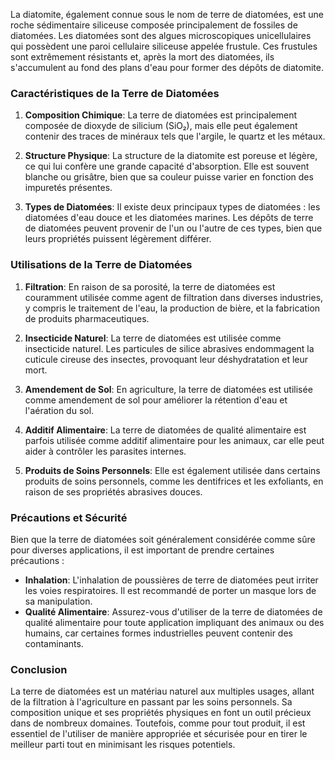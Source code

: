 La diatomite, également connue sous le nom de terre de diatomées, est une roche sédimentaire siliceuse composée principalement de fossiles de diatomées. Les diatomées sont des algues microscopiques unicellulaires qui possèdent une paroi cellulaire siliceuse appelée frustule. Ces frustules sont extrêmement résistants et, après la mort des diatomées, ils s'accumulent au fond des plans d'eau pour former des dépôts de diatomite.

### Caractéristiques de la Terre de Diatomées

1. **Composition Chimique**: La terre de diatomées est principalement composée de dioxyde de silicium (SiO₂), mais elle peut également contenir des traces de minéraux tels que l'argile, le quartz et les métaux.

2. **Structure Physique**: La structure de la diatomite est poreuse et légère, ce qui lui confère une grande capacité d'absorption. Elle est souvent blanche ou grisâtre, bien que sa couleur puisse varier en fonction des impuretés présentes.

3. **Types de Diatomées**: Il existe deux principaux types de diatomées : les diatomées d'eau douce et les diatomées marines. Les dépôts de terre de diatomées peuvent provenir de l'un ou l'autre de ces types, bien que leurs propriétés puissent légèrement différer.

### Utilisations de la Terre de Diatomées

1. **Filtration**: En raison de sa porosité, la terre de diatomées est couramment utilisée comme agent de filtration dans diverses industries, y compris le traitement de l'eau, la production de bière, et la fabrication de produits pharmaceutiques.

2. **Insecticide Naturel**: La terre de diatomées est utilisée comme insecticide naturel. Les particules de silice abrasives endommagent la cuticule cireuse des insectes, provoquant leur déshydratation et leur mort.

3. **Amendement de Sol**: En agriculture, la terre de diatomées est utilisée comme amendement de sol pour améliorer la rétention d'eau et l'aération du sol.

4. **Additif Alimentaire**: La terre de diatomées de qualité alimentaire est parfois utilisée comme additif alimentaire pour les animaux, car elle peut aider à contrôler les parasites internes.

5. **Produits de Soins Personnels**: Elle est également utilisée dans certains produits de soins personnels, comme les dentifrices et les exfoliants, en raison de ses propriétés abrasives douces.

### Précautions et Sécurité

Bien que la terre de diatomées soit généralement considérée comme sûre pour diverses applications, il est important de prendre certaines précautions :

- **Inhalation**: L'inhalation de poussières de terre de diatomées peut irriter les voies respiratoires. Il est recommandé de porter un masque lors de sa manipulation.
- **Qualité Alimentaire**: Assurez-vous d'utiliser de la terre de diatomées de qualité alimentaire pour toute application impliquant des animaux ou des humains, car certaines formes industrielles peuvent contenir des contaminants.

### Conclusion

La terre de diatomées est un matériau naturel aux multiples usages, allant de la filtration à l'agriculture en passant par les soins personnels. Sa composition unique et ses propriétés physiques en font un outil précieux dans de nombreux domaines. Toutefois, comme pour tout produit, il est essentiel de l'utiliser de manière appropriée et sécurisée pour en tirer le meilleur parti tout en minimisant les risques potentiels.